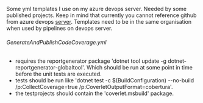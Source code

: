 Some yml templates I use on my azure devops server. Needed by some published projects. Keep in mind that currently you cannot reference github from azure devops <ins>server</ins>. Templates need to be in the same organisation when used by pipelines on devops server.

<h6>GenerateAndPublishCodeCoverage.yml</h6> 

- requires the reportgenerator package 'dotnet tool update -g dotnet-reportgenerator-globaltool'. Which should be run at some point in time before the unit tests are executed.
- tests should be run like 'dotnet test -c $(BuildConfiguration) --no-build  /p:CollectCoverage=true /p:CoverletOutputFormat=cobertura'.
- the testprojects should contain the 'coverlet.msbuild' package. 

